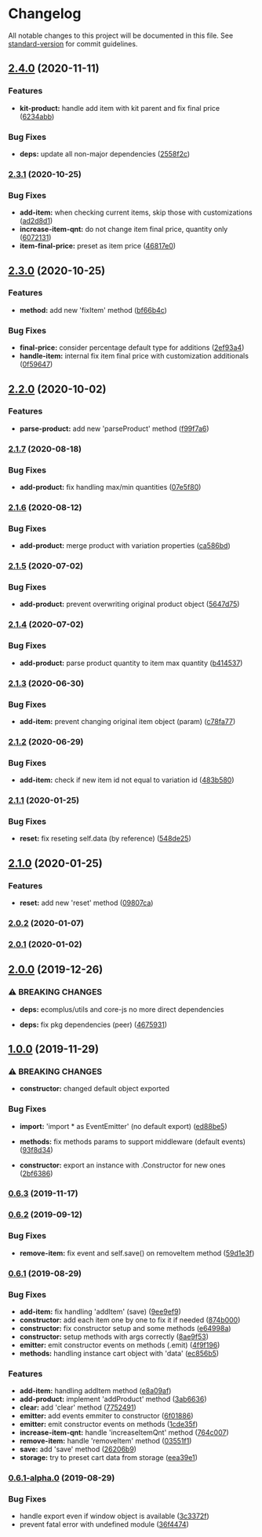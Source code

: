 # Changelog

All notable changes to this project will be documented in this file. See [standard-version](https://github.com/conventional-changelog/standard-version) for commit guidelines.

## [2.4.0](https://github.com/ecomplus/shopping-cart/compare/v2.3.1...v2.4.0) (2020-11-11)


### Features

* **kit-product:** handle add item with kit parent and fix final price ([6234abb](https://github.com/ecomplus/shopping-cart/commit/6234abb1e12092979fa5a379fdae500da514bcff))


### Bug Fixes

* **deps:** update all non-major dependencies ([2558f2c](https://github.com/ecomplus/shopping-cart/commit/2558f2ce6e744d0192b325bcf9d32f33e14df00e))

### [2.3.1](https://github.com/ecomplus/shopping-cart/compare/v2.3.0...v2.3.1) (2020-10-25)


### Bug Fixes

* **add-item:** when checking current items, skip those with customizations ([ad2d8d1](https://github.com/ecomplus/shopping-cart/commit/ad2d8d19ab7b32daf0ab6fe31889f513d1fc97ac))
* **increase-item-qnt:** do not change item final price, quantity only ([6072131](https://github.com/ecomplus/shopping-cart/commit/6072131e00b0f1281e690187a867045694b8c6a9))
* **item-final-price:** preset as item price ([46817e0](https://github.com/ecomplus/shopping-cart/commit/46817e06ea37aa713a720c4d278458e65e6ecd81))

## [2.3.0](https://github.com/ecomplus/shopping-cart/compare/v2.2.0...v2.3.0) (2020-10-25)


### Features

* **method:** add new 'fixItem' method ([bf66b4c](https://github.com/ecomplus/shopping-cart/commit/bf66b4c16eecee590a98ea6b4bba58276d16f534))


### Bug Fixes

* **final-price:** consider percentage default type for additions ([2ef93a4](https://github.com/ecomplus/shopping-cart/commit/2ef93a4986828ea83b47fe1363a4a7e76b10ab57))
* **handle-item:** internal fix item final price with customization additionals ([0f59647](https://github.com/ecomplus/shopping-cart/commit/0f59647d120787e15f8c91f0f150513534c1dda7))

## [2.2.0](https://github.com/ecomplus/shopping-cart/compare/v2.1.7...v2.2.0) (2020-10-02)


### Features

* **parse-product:** add new 'parseProduct' method ([f99f7a6](https://github.com/ecomplus/shopping-cart/commit/f99f7a642927e1f49527278d404bca0d49784b8e))

### [2.1.7](https://github.com/ecomplus/shopping-cart/compare/v2.1.6...v2.1.7) (2020-08-18)


### Bug Fixes

* **add-product:** fix handling max/min quantities ([07e5f80](https://github.com/ecomplus/shopping-cart/commit/07e5f80e75f5a5ff3bd9ff46052175a8b3577a25))

### [2.1.6](https://github.com/ecomplus/shopping-cart/compare/v2.1.5...v2.1.6) (2020-08-12)


### Bug Fixes

* **add-product:** merge product with variation properties ([ca586bd](https://github.com/ecomplus/shopping-cart/commit/ca586bdd779a9b0eb1c3f1f218b3b088d70d2359))

### [2.1.5](https://github.com/ecomplus/shopping-cart/compare/v2.1.4...v2.1.5) (2020-07-02)


### Bug Fixes

* **add-product:** prevent overwriting original product object ([5647d75](https://github.com/ecomplus/shopping-cart/commit/5647d7585832fb2cc0be441a0b40e19763090c20))

### [2.1.4](https://github.com/ecomplus/shopping-cart/compare/v2.1.3...v2.1.4) (2020-07-02)


### Bug Fixes

* **add-product:** parse product quantity to item max quantity ([b414537](https://github.com/ecomplus/shopping-cart/commit/b414537d80e70720f79da6b02a4ceb4dedfc560a))

### [2.1.3](https://github.com/ecomplus/shopping-cart/compare/v2.1.2...v2.1.3) (2020-06-30)


### Bug Fixes

* **add-item:** prevent changing original item object (param) ([c78fa77](https://github.com/ecomplus/shopping-cart/commit/c78fa7753eb2dc6ad98a41e80f94e382e14fb264))

### [2.1.2](https://github.com/ecomclub/shopping-cart/compare/v2.1.1...v2.1.2) (2020-06-29)


### Bug Fixes

* **add-item:** check if new item id not equal to variation id ([483b580](https://github.com/ecomclub/shopping-cart/commit/483b5802a1909f55beb10671034d7866f7e43129))

### [2.1.1](https://github.com/ecomclub/shopping-cart/compare/v2.1.0...v2.1.1) (2020-01-25)


### Bug Fixes

* **reset:** fix reseting self.data (by reference) ([548de25](https://github.com/ecomclub/shopping-cart/commit/548de25f7605374c220d897d2b1cdf699a76ea03))

## [2.1.0](https://github.com/ecomclub/shopping-cart/compare/v2.0.2...v2.1.0) (2020-01-25)


### Features

* **reset:** add new 'reset' method ([09807ca](https://github.com/ecomclub/shopping-cart/commit/09807ca36232987f8cb0b359fde4ab0d0c20338e))

### [2.0.2](https://github.com/ecomclub/shopping-cart/compare/v2.0.1...v2.0.2) (2020-01-07)

### [2.0.1](https://github.com/ecomclub/shopping-cart/compare/v2.0.0...v2.0.1) (2020-01-02)

## [2.0.0](https://github.com/ecomclub/shopping-cart/compare/v1.0.0...v2.0.0) (2019-12-26)


### ⚠ BREAKING CHANGES

* **deps:** ecomplus/utils and core-js no more direct dependencies

* **deps:** fix pkg dependencies (peer) ([4675931](https://github.com/ecomclub/shopping-cart/commit/46759313b22d165dde3cd4943c1e65b0efc4d900))

## [1.0.0](https://github.com/ecomclub/shopping-cart/compare/v0.6.3...v1.0.0) (2019-11-29)


### ⚠ BREAKING CHANGES

* **constructor:** changed default object exported

### Bug Fixes

* **import:** 'import * as EventEmitter' (no default export) ([ed88be5](https://github.com/ecomclub/shopping-cart/commit/ed88be5d855df2dd64a24b52d0d56409908e79cc))
* **methods:** fix methods params to support middleware (default events) ([93f8d34](https://github.com/ecomclub/shopping-cart/commit/93f8d342dfa23350f583928133016c1803a34b08))


* **constructor:** export an instance with .Constructor for new ones ([2bf6386](https://github.com/ecomclub/shopping-cart/commit/2bf6386f8554a1a02d992628aa37ce633716c5bf))

### [0.6.3](https://github.com/ecomclub/shopping-cart/compare/v0.6.2...v0.6.3) (2019-11-17)

### [0.6.2](https://github.com/ecomclub/shopping-cart/compare/v0.6.1...v0.6.2) (2019-09-12)


### Bug Fixes

* **remove-item:** fix event and self.save() on removeItem method ([59d1e3f](https://github.com/ecomclub/shopping-cart/commit/59d1e3f))

### [0.6.1](https://github.com/ecomclub/shopping-cart/compare/v0.6.1-alpha.0...v0.6.1) (2019-08-29)


### Bug Fixes

* **add-item:** fix handling 'addItem' (save) ([9ee9ef9](https://github.com/ecomclub/shopping-cart/commit/9ee9ef9))
* **constructor:** add each item one by one to fix it if needed ([874b000](https://github.com/ecomclub/shopping-cart/commit/874b000))
* **constructor:** fix constructor setup and some methods ([e64998a](https://github.com/ecomclub/shopping-cart/commit/e64998a))
* **constructor:** setup methods with args correctly ([8ae9f53](https://github.com/ecomclub/shopping-cart/commit/8ae9f53))
* **emitter:** emit constructor events on methods (.emit) ([4f9f196](https://github.com/ecomclub/shopping-cart/commit/4f9f196))
* **methods:** handling instance cart object with 'data' ([ec856b5](https://github.com/ecomclub/shopping-cart/commit/ec856b5))


### Features

* **add-item:** handling addItem method ([e8a09af](https://github.com/ecomclub/shopping-cart/commit/e8a09af))
* **add-product:** implement 'addProduct' method ([3ab6636](https://github.com/ecomclub/shopping-cart/commit/3ab6636))
* **clear:** add 'clear' method ([7752491](https://github.com/ecomclub/shopping-cart/commit/7752491))
* **emitter:** add events emmiter to constructor ([6f01886](https://github.com/ecomclub/shopping-cart/commit/6f01886))
* **emitter:** emit constructor events on methods ([1cde35f](https://github.com/ecomclub/shopping-cart/commit/1cde35f))
* **increase-item-qnt:** handle 'increaseItemQnt' method ([764c007](https://github.com/ecomclub/shopping-cart/commit/764c007))
* **remove-item:** handle 'removeItem' method ([03551f1](https://github.com/ecomclub/shopping-cart/commit/03551f1))
* **save:** add 'save' method ([26206b9](https://github.com/ecomclub/shopping-cart/commit/26206b9))
* **storage:** try to preset cart data from storage ([eea39e1](https://github.com/ecomclub/shopping-cart/commit/eea39e1))

### [0.6.1-alpha.0](https://github.com/ecomclub/shopping-cart/compare/v0.3.0...v0.6.1-alpha.0) (2019-08-29)


### Bug Fixes

* handle export even if window object is available ([3c3372f](https://github.com/ecomclub/shopping-cart/commit/3c3372f))
* prevent fatal error with undefined module ([36f4474](https://github.com/ecomclub/shopping-cart/commit/36f4474))

